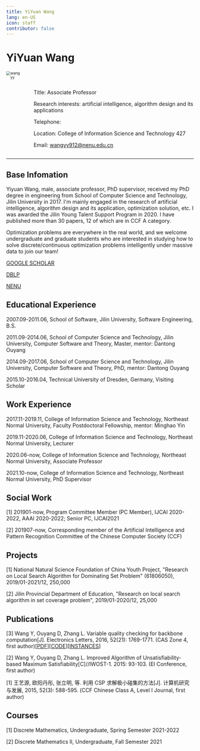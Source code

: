 ```yaml
---
title: YiYuan Wang
lang: en-US
icon: staff
contributor: false
---
```

# YiYuan Wang

<div style="display: flex;">
  <div>
  <img src="/labtest/assets/portrait/none.jpg" style="zoom:70%" align="left" alt="wangyy"/>
  </div>

  <div style="margin-left:2rem;">
  <br>
  <br>
  <p>Title: Associate Professor</p>
  <p>Research interests: artificial intelligence, algorithm design and its applications</p>
  <p>Telephone:</p>
  <p>Location: College of Information Science and Technology 427</p>
  <p>Email: <a href="mailto:wangyy912@nenu.edu.cn">wangyy912@nenu.edu.cn</a></p>
  </div>
</div>

***

## **Base Infomation**

Yiyuan Wang, male, associate professor, PhD supervisor, received my PhD degree in engineering from School of Computer Science and Technology, Jilin University in 2017. I'm mainly engaged in the research of artificial intelligence, algorithm design and its application, optimization solution, etc. I was awarded the Jilin Young Talent Support Program in 2020. I have published more than 30 papers, 12 of which are in CCF A category.

Optimization problems are everywhere in the real world, and we welcome undergraduate and graduate students who are interested in studying how to solve discrete/continuous optimization problems intelligently under massive data to join our team!

[GOOGLE SCHOLAR](https://scholar.google.com/citations?user=NJeMv58AAAAJ)

[DBLP](https://dblp.uni-trier.de/pid/122/9193.html)

[NENU](http://ai.nenu.edu.cn/wangyy/index.html)

## **Educational Experience**

2007.09-2011.06, School of Software, Jilin University, Software Engineering, B.S.

2011.09-2014.06, School of Computer Science and Technology, Jilin University, Computer Software and Theory, Master, mentor: Dantong Ouyang

2014.09-2017.06, School of Computer Science and Technology, Jilin University, Computer Software and Theory, PhD, mentor: Dantong Ouyang

2015.10-2016.04, Technical University of Dresden, Germany, Visiting Scholar

## **Work Experience**

2017.11-2019.11, College of Information Science and Technology, Northeast Normal University, Faculty Postdoctoral Fellowship, mentor: Minghao Yin

2019.11-2020.06, College of Information Science and Technology, Northeast Normal University, Lecturer

2020.06-now, College of Information Science and Technology, Northeast Normal University, Associate Professor

2021.10-now, College of Information Science and Technology, Northeast Normal University, PhD Supervisor

## **Social Work**

[1] 201901-now, Program Committee Member (PC Member), IJCAI 2020-2022, AAAI 2020-2022; Senior PC, IJCAI2021

[2] 201907-now, Corresponding member of the Artificial Intelligence and Pattern Recognition Committee of the Chinese Computer Society (CCF)

## **Projects**

[1] National Natural Science Foundation of China Youth Project, "Research on Local Search Algorithm for Dominating Set Problem" (61806050), 2019/01-2021/12, 250,000

[2] Jilin Provincial Department of Education, "Research on local search algorithm in set coverage problem", 2019/01-2020/12, 25,000

## **Publications**

[3] Wang Y, Ouyang D, Zhang L. Variable quality checking for backbone computation[J]. Electronics Letters, 2016, 52(21): 1769-1771. (CAS Zone 4, first author)[[PDF](/labtest/assets/wangyy/33.pdf)][[CODE](/labtest/assets/wangyy/test.zip)][[INSTANCES]()]

[2] Wang Y, Ouyang D, Zhang L. Improved Algorithm of Unsatisfiability-based Maximum Satisfiability[C]//IWOST-1. 2015: 93-103. (EI Conference, first author)

[1] 王艺源, 欧阳丹彤, 张立明, 等. 利用 CSP 求解极小碰集的方法[J]. 计算机研究与发展, 2015, 52(3): 588-595. (CCF Chinese Class A, Level I Journal, first author)

## **Courses**

[1] Discrete Mathematics, Undergraduate, Spring Semester 2021-2022

[2] Discrete Mathematics II, Undergraduate, Fall Semester 2021

